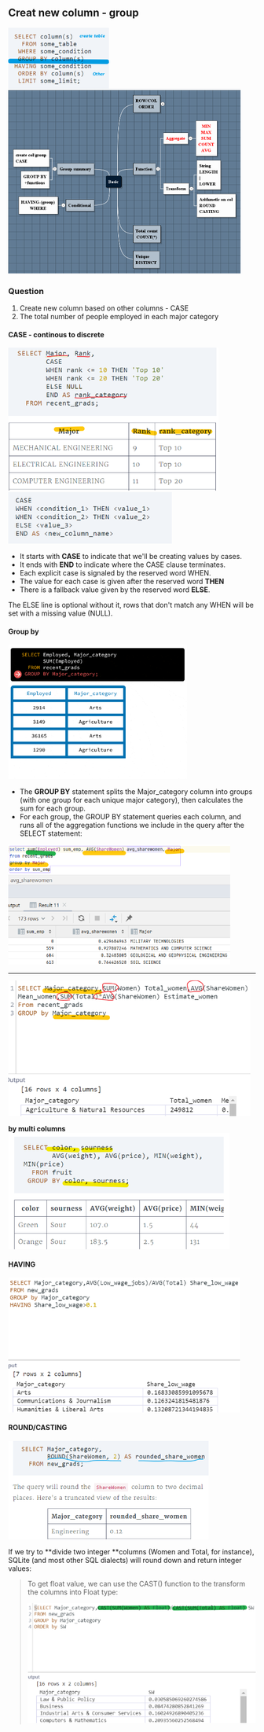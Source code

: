 ## Creat new column - group
![](.SQL_3_images/76d1aa7d.png)
![](.SQL_3_images/1f45ad56.png)

### Question
1. Create new column based on other columns - CASE
2. The total number of people employed in each major category 





#### CASE - continous to discrete
![](.SQL_3_images/30229bb4.png)
![](.SQL_3_images/2d0fb25b.png)

- It starts with **CASE** to indicate that we'll be creating values by cases.
- It ends with **END** to indicate where the CASE clause terminates.
- Each explicit case is signaled by the reserved word WHEN.
- The value for each case is given after the reserved word **THEN**
- There is a fallback value given by the reserved word **ELSE**.  

The ELSE line is optional without it, rows that don't match any WHEN will be set with a missing value (NULL).

#### Group by
![](.SQL_3_images/24e430d9.png)  
 - The **GROUP BY** statement splits the Major_category column into groups 
 (with one group for each unique major category), then calculates the sum for each group.  
 - For each group, the GROUP BY statement queries each column, 
 and runs all of the aggregation functions we include in the query after the SELECT statement:  
 
![](.SQL_3_images/91ffef0a.png)

---
![](.SQL_3_images/80d743ef.png)

**by multi columns**
![](.SQL_3_images/de59433c.png)

#### HAVING
![](.SQL_3_images/8880b372.png)
#### ROUND/CASTING
![](.SQL_3_images/a2894e6b.png)  

If we try to **divide two integer **columns (Women and Total, for instance), 
SQLite (and most other SQL dialects) will round down and return integer values:

>To get float value, we can use the CAST() function to the transform the columns into Float type:
>
>![](.SQL_3_images/a4a710a9.png)